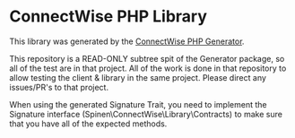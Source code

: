 #  ConnectWise PHP Library

This library was generated by the [ConnectWise PHP Generator](https://git.spinen.net/libraries/connectwise-php-generator). 

This repository is a READ-ONLY subtree spit of the Generator package, so all of the test are in that project.  All of the work is done in that repository to allow testing the client &amp; library in the same project.  Please direct any issues/PR's to that project.

When using the generated Signature Trait, you need to implement the Signature interface (Spinen\ConnectWise\Library\Contracts) to make sure that you have all of the expected methods.
